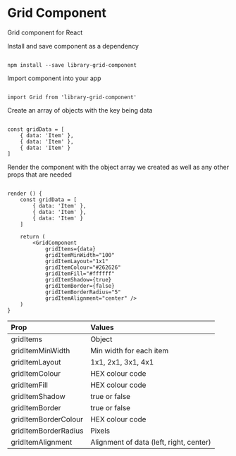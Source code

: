 
# Grid Component

Grid component for React

Install and save component as a dependency

```

npm install --save library-grid-component

```

Import component into your app

```

import Grid from 'library-grid-component'

```

Create an array of objects with the key being data

```

const gridData = [
	{ data: 'Item' },
	{ data: 'Item' },
	{ data: 'Item' }
]

```

Render the component with the object array we created as well as any other props that are needed

```

render () {
	const gridData = [
		{ data: 'Item' },
		{ data: 'Item' },
		{ data: 'Item' }
	]

	return (
		<GridComponent
			gridItems={data}
			gridItemMinWidth="100"
			gridItemLayout="1x1"
			gridItemColour="#262626"
			gridItemFill="#ffffff"
			gridItemShadow={true}
			gridItemBorder={false}
			gridItemBorderRadius="5"
			gridItemAlignment="center" />
	)
}

```

| Prop                 | Values                                  |
| :------------------- | :-------------------------------------- |
| gridItems            | Object                                  |
| gridItemMinWidth     | Min width for each item                 |
| gridItemLayout       | 1x1, 2x1, 3x1, 4x1                      |
| gridItemColour       | HEX colour code                         |
| gridItemFill         | HEX colour code                         |
| gridItemShadow       | true or false                           |
| gridItemBorder       | true or false                           |
| gridItemBorderColour | HEX colour code                         |
| gridItemBorderRadius | Pixels                                  |
| gridItemAlignment    | Alignment of data (left, right, center) |
